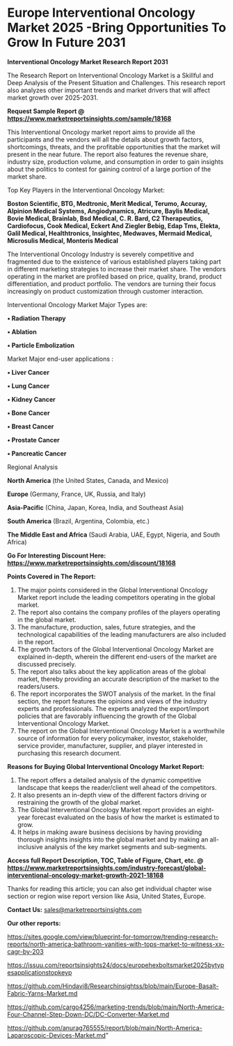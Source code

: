 # Europe Interventional Oncology Market 2025 -Bring Opportunities To Grow In Future 2031

<strong>Interventional Oncology Market Research Report 2031</strong>

The Research Report on Interventional Oncology Market is a Skillful and Deep Analysis of the Present Situation and Challenges. This research report also analyzes other important trends and market drivers that will affect market growth over 2025-2031.

<strong>Request Sample Report @ <a href=https://www.marketreportsinsights.com/sample/18168>https://www.marketreportsinsights.com/sample/18168</a></strong>

This Interventional Oncology market report aims to provide all the participants and the vendors will all the details about growth factors, shortcomings, threats, and the profitable opportunities that the market will present in the near future. The report also features the revenue share, industry size, production volume, and consumption in order to gain insights about the politics to contest for gaining control of a large portion of the market share.

Top Key Players in the Interventional Oncology Market:

<strong>Boston Scientific, BTG, Medtronic, Merit Medical, Terumo, Accuray, Alpinion Medical Systems, Angiodynamics, Atricure, Baylis Medical, Bovie Medical, Brainlab, Bsd Medical, C. R. Bard, C2 Therapeutics, Cardiofocus, Cook Medical, Eckert And Ziegler Bebig, Edap Tms, Elekta, Galil Medical, Healthtronics, Insightec, Medwaves, Mermaid Medical, Microsulis Medical, Monteris Medical</strong>

The Interventional Oncology Industry is severely competitive and fragmented due to the existence of various established players taking part in different marketing strategies to increase their market share. The vendors operating in the market are profiled based on price, quality, brand, product differentiation, and product portfolio. The vendors are turning their focus increasingly on product customization through customer interaction.

Interventional Oncology Market Major Types are:

<strong>• Radiation Therapy

• Ablation

• Particle Embolization</strong>

Market Major end-user applications :

<strong>• Liver Cancer

• Lung Cancer

• Kidney Cancer

• Bone Cancer

• Breast Cancer

• Prostate Cancer

• Pancreatic Cancer</strong>

Regional Analysis

</u><strong><b>North America</b></strong> (the United States, Canada, and Mexico)

<strong><b>Europe </b></strong>(Germany, France, UK, Russia, and Italy)

<strong><b>Asia-Pacific</b></strong> (China, Japan, Korea, India, and Southeast Asia)

<strong><b>South America</b></strong> (Brazil, Argentina, Colombia, etc.)

<strong><b>The Middle East and Africa</b></strong> (Saudi Arabia, UAE, Egypt, Nigeria, and South Africa)

<strong>Go For Interesting Discount Here: <a href=https://www.marketreportsinsights.com/discount/18168>https://www.marketreportsinsights.com/discount/18168</a></strong>

<strong>Points Covered in The Report:</strong>
<ol>
  <li>The major points considered in the Global Interventional Oncology Market report include the leading competitors operating in the global market.</li>
  <li>The report also contains the company profiles of the players operating in the global market.</li>
  <li>The manufacture, production, sales, future strategies, and the technological capabilities of the leading manufacturers are also included in the report.</li>
  <li>The growth factors of the Global Interventional Oncology Market are explained in-depth, wherein the different end-users of the market are discussed precisely.</li>
  <li>The report also talks about the key application areas of the global market, thereby providing an accurate description of the market to the readers/users.</li>
  <li>The report incorporates the SWOT analysis of the market. In the final section, the report features the opinions and views of the industry experts and professionals. The experts analyzed the export/import policies that are favorably influencing the growth of the Global Interventional Oncology Market.</li>
  <li>The report on the Global Interventional Oncology Market is a worthwhile source of information for every policymaker, investor, stakeholder, service provider, manufacturer, supplier, and player interested in purchasing this research document.</li>
</ol>
<strong>Reasons for Buying Global Interventional Oncology Market Report:</strong>

<ol>
  <li>The report offers a detailed analysis of the dynamic competitive landscape that keeps the reader/client well ahead of the competitors.</li>
  <li>It also presents an in-depth view of the different factors driving or restraining the growth of the global market.</li>
  <li>The Global Interventional Oncology Market report provides an eight-year forecast evaluated on the basis of how the market is estimated to grow.</li>
  <li>It helps in making aware business decisions by having providing thorough insights insights into the global market and by making an all-inclusive analysis of the key market segments and sub-segments.</li>
</ol>
<strong>Access full Report Description, TOC, Table of Figure, Chart, etc. @ <a href=https://www.marketreportsinsights.com/industry-forecast/global-interventional-oncology-market-growth-2021-18168>https://www.marketreportsinsights.com/industry-forecast/global-interventional-oncology-market-growth-2021-18168</a></strong>


Thanks for reading this article; you can also get individual chapter wise section or region wise report version like Asia, United States, Europe.

<strong>Contact Us:</strong>
sales@marketreportsinsights.com

<strong>Our other reports:</strong>

<a href=https://sites.google.com/view/blueprint-for-tomorrow/trending-research-reports/north-america-bathroom-vanities-with-tops-market-to-witness-xx-cagr-by-203>https://sites.google.com/view/blueprint-for-tomorrow/trending-research-reports/north-america-bathroom-vanities-with-tops-market-to-witness-xx-cagr-by-203</a>

<a href=https://issuu.com/reportsinsights24/docs/europehexboltsmarket2025bytypesapplicationstopkeyp>https://issuu.com/reportsinsights24/docs/europehexboltsmarket2025bytypesapplicationstopkeyp</a>

<a href=https://github.com/Hindavi8/Researchinsightss/blob/main/Europe-Basalt-Fabric-Yarns-Market.md>https://github.com/Hindavi8/Researchinsightss/blob/main/Europe-Basalt-Fabric-Yarns-Market.md</a>

<a href=https://github.com/cargo4256/marketing-trends/blob/main/North-America-Four-Channel-Step-Down-DC/DC-Converter-Market.md>https://github.com/cargo4256/marketing-trends/blob/main/North-America-Four-Channel-Step-Down-DC/DC-Converter-Market.md</a>

<a href=https://github.com/anurag765555/report/blob/main/North-America-Laparoscopic-Devices-Market.md>https://github.com/anurag765555/report/blob/main/North-America-Laparoscopic-Devices-Market.md</a>"
